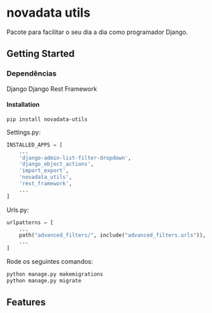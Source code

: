 # novadata utils
Pacote para facilitar o seu dia a dia como programador Django.

## Getting Started

### Dependências
Django
Django Rest Framework

#### Installation
```shell
pip install novadata-utils
```

Settings.py:
```python
INSTALLED_APPS = [
    ...
    'django-admin-list-filter-dropdown',
    'django_object_actions',
    'import_export',
    'novadata_utils',
    'rest_framework',
    ...
]
```

Urls.py:
```python
urlpatterns = [
    ...
    path("advanced_filters/", include("advanced_filters.urls")),
    ...
]
```

Rode os seguintes comandos:
```python
python manage.py makemigrations
python manage.py migrate
```

## Features
